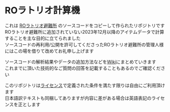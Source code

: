 # ROラトリオ計算機   

これは [ROラトリオ避難所](https://roratorio-hinanjo.net/roro/main/main.html) のソースコードをコピーして作られたリポジトリです  
ROラトリオ避難所に追加されていない2023年12月以降のアイテムデータで計算することを主な目的に立てられました  
ソースコードの再利用/公開を許可してくださったROラトリオ避難所の管理人様にはこの場を借りて改めてお礼申し上げます  

ソースコードの解析結果やデータの追加方法などを[Wiki](https://github.com/roratorio-hub/ratorio/wiki)にまとめていきます  
これまでに頂いた技術的なご質問の回答を記載することもあるのでご確認ください  

このリポジトリは[ライセンス](./LICENSE)で定義された条件を満たす限りは自由にご利用頂けます  
日本語訳テキストも同梱してありますが内容に差がある場合は英語表記のライセンスを正とします  